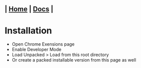 | [Home](/README.md) | [Docs](/docs/README.md) |
---------------------------------------------------------------

# Installation

- Open Chrome Exensions page
- Enable Developer Mode
- Load Unpacked > Load from this root directory
- Or create a packed installable version from this page as well